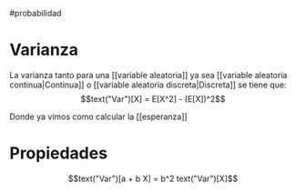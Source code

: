#probabilidad
# Varianza

La varianza tanto para una [[variable aleatoria]] ya sea [[variable aleatoria continua|Continua]]  o [[variable aleatoria discreta|Discreta]] se tiene que: 
$$text("Var")[X] = E[X^2] - (E[X])^2$$

Donde ya vimos como calcular la [[esperanza]]

# Propiedades
$$text("Var")[a + b X] = b^2 text("Var")[X]$$


